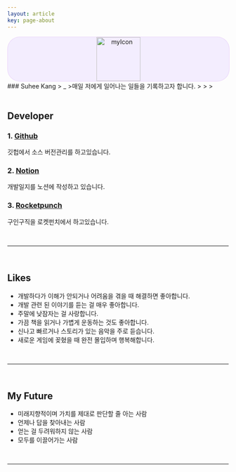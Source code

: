 ```yaml
---
layout: article
key: page-about
---
```


<div style="
    width: 100%;
    background-color: #f3edfe;
    text-align: -webkit-center;
    border: 1px solid #ddb4f46b;
    border-radius: 2em;">
<img width="100" alt="myIcon" src="https://user-images.githubusercontent.com/52614037/119254381-e7c62600-bbf0-11eb-80e0-38e3202a5336.png">
</div>
### Suhee Kang
> _
>매일 저에게 일어나는 일들을 기록하고자 합니다.
><comeevery@gmail.com>
><https://www.instagram.com/hee_talk>
><br />

<br />

## Developer
### 1. [Github](https://github.com/comeevery-git "Github")

깃헙에서 소스 버전관리를 하고있습니다.

### 2. [Notion](https://www.notion.so/Suhee-Kang-6a74265df2cf4e55ab1523008753a3e6 "Notion")

개발일지를 노션에 작성하고 있습니다.

### 3. [Rocketpunch](https://www.rocketpunch.com/@comeevery "Rocketpunch")

구인구직을 로켓펀치에서 하고있습니다.


<br />
<hr />
<br />

## Likes

- 개발하다가 이해가 안되거나 어려움을 겪을 때 해결하면 좋아합니다.
- 개발 관련 된 이야기를 듣는 걸 매우 좋아합니다.
- 주말에 낮잠자는 걸 사랑합니다.
- 가끔 책을 읽거나 가볍게 운동하는 것도 좋아합니다.
- 신나고 빠르거나 스토리가 있는 음악을 주로 듣습니다.
- 새로운 게임에 꽂혔을 때 완전 몰입하며 행복해합니다.

<br />
<hr />
<br />

## My Future

- 미래지향적이며 가치를 제대로 판단할 줄 아는 사람
- 언제나 답을 찾아내는 사람
- 얻는 걸 두려워하지 않는 사람
- 모두를 이끌어가는 사람

<br />
<hr />
<br />
